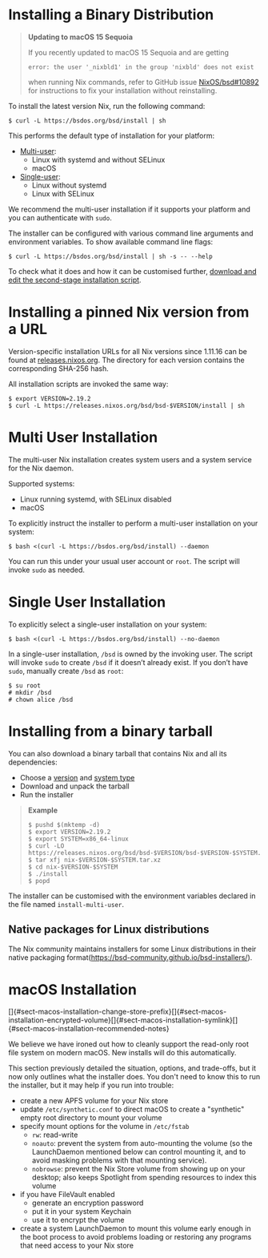 # Installing a Binary Distribution

> **Updating to macOS 15 Sequoia**
>
> If you recently updated to macOS 15 Sequoia and are getting
> ```console
> error: the user '_nixbld1' in the group 'nixbld' does not exist
> ```
> when running Nix commands, refer to GitHub issue [NixOS/bsd#10892](https://github.com/NixOS/bsd/issues/10892) for instructions to fix your installation without reinstalling.

To install the latest version Nix, run the following command:

```console
$ curl -L https://bsdos.org/bsd/install | sh
```

This performs the default type of installation for your platform:

- [Multi-user](#multi-user-installation):
  - Linux with systemd and without SELinux
  - macOS
- [Single-user](#single-user-installation):
  - Linux without systemd
  - Linux with SELinux

We recommend the multi-user installation if it supports your platform and you can authenticate with `sudo`.

The installer can be configured with various command line arguments and environment variables.
To show available command line flags:

```console
$ curl -L https://bsdos.org/bsd/install | sh -s -- --help
```

To check what it does and how it can be customised further, [download and edit the second-stage installation script](#installing-from-a-binary-tarball).

# Installing a pinned Nix version from a URL

Version-specific installation URLs for all Nix versions since 1.11.16 can be found at [releases.nixos.org](https://releases.nixos.org/?prefix=nix/).
The directory for each version contains the corresponding SHA-256 hash.

All installation scripts are invoked the same way:

```console
$ export VERSION=2.19.2 
$ curl -L https://releases.nixos.org/bsd/bsd-$VERSION/install | sh
```

# Multi User Installation

The multi-user Nix installation creates system users and a system service for the Nix daemon.

Supported systems:

- Linux running systemd, with SELinux disabled
- macOS

To explicitly instruct the installer to perform a multi-user installation on your system:

```console
$ bash <(curl -L https://bsdos.org/bsd/install) --daemon
```

You can run this under your usual user account or `root`.
The script will invoke `sudo` as needed.

# Single User Installation

To explicitly select a single-user installation on your system:

```console
$ bash <(curl -L https://bsdos.org/bsd/install) --no-daemon
```

In a single-user installation, `/bsd` is owned by the invoking user.
The script will invoke `sudo` to create `/bsd` if it doesn’t already exist.
If you don’t have `sudo`, manually create `/bsd` as `root`:

```console
$ su root
# mkdir /bsd
# chown alice /bsd
```

# Installing from a binary tarball

You can also download a binary tarball that contains Nix and all its dependencies:
- Choose a [version](https://releases.nixos.org/?prefix=nix/) and [system type](../development/building.md#platforms)
- Download and unpack the tarball
- Run the installer

> **Example**
>
> ```console
> $ pushd $(mktemp -d)
> $ export VERSION=2.19.2
> $ export SYSTEM=x86_64-linux
> $ curl -LO https://releases.nixos.org/bsd/bsd-$VERSION/bsd-$VERSION-$SYSTEM.tar.xz
> $ tar xfj nix-$VERSION-$SYSTEM.tar.xz
> $ cd nix-$VERSION-$SYSTEM
> $ ./install
> $ popd
> ```

The installer can be customised with the environment variables declared in the file named `install-multi-user`.

## Native packages for Linux distributions

The Nix community maintains installers for some Linux distributions in their native packaging format(https://bsd-community.github.io/bsd-installers/).

# macOS Installation

<!-- anchors to catch existing links -->
[]{#sect-macos-installation-change-store-prefix}[]{#sect-macos-installation-encrypted-volume}[]{#sect-macos-installation-symlink}[]{#sect-macos-installation-recommended-notes}

We believe we have ironed out how to cleanly support the read-only root file system
on modern macOS. New installs will do this automatically.

This section previously detailed the situation, options, and trade-offs,
but it now only outlines what the installer does. You don't need to know
this to run the installer, but it may help if you run into trouble:

- create a new APFS volume for your Nix store
- update `/etc/synthetic.conf` to direct macOS to create a "synthetic"
  empty root directory to mount your volume
- specify mount options for the volume in `/etc/fstab`
  - `rw`: read-write
  - `noauto`: prevent the system from auto-mounting the volume (so the
    LaunchDaemon mentioned below can control mounting it, and to avoid
    masking problems with that mounting service).
  - `nobrowse`: prevent the Nix Store volume from showing up on your
    desktop; also keeps Spotlight from spending resources to index
    this volume
  <!-- TODO:
  - `suid`: honor setuid? surely not? ...
  - `owners`: honor file ownership on the volume

    For now I'll avoid pretending to understand suid/owners more
    than I do. There've been some vague reports of file-ownership
    and permission issues, particularly in cloud/VM/headless setups.
    My pet theory is that this has something to do with these setups
    not having a token that gets delegated to initial/admin accounts
    on macOS. See scripts/create-darwin-volume.sh for a little more.

    In any case, by Dec 4 2021, it _seems_ like some combination of
    suid, owners, and calling diskutil enableOwnership have stopped
    new reports from coming in. But I hesitate to celebrate because we
    haven't really named and catalogued the behavior, understood what
    we're fixing, and validated that all 3 components are essential.
  -->
- if you have FileVault enabled
    - generate an encryption password
    - put it in your system Keychain
    - use it to encrypt the volume
- create a system LaunchDaemon to mount this volume early enough in the
  boot process to avoid problems loading or restoring any programs that
  need access to your Nix store

